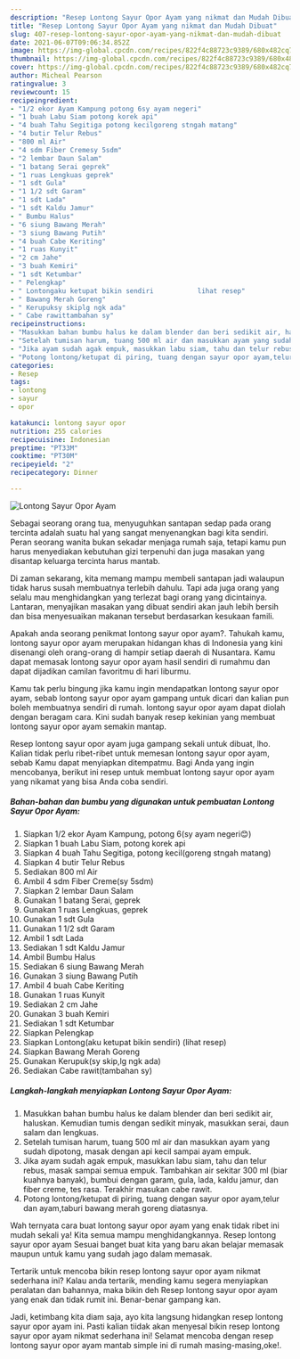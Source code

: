 ```yaml
---
description: "Resep Lontong Sayur Opor Ayam yang nikmat dan Mudah Dibuat"
title: "Resep Lontong Sayur Opor Ayam yang nikmat dan Mudah Dibuat"
slug: 407-resep-lontong-sayur-opor-ayam-yang-nikmat-dan-mudah-dibuat
date: 2021-06-07T09:06:34.852Z
image: https://img-global.cpcdn.com/recipes/822f4c88723c9389/680x482cq70/lontong-sayur-opor-ayam-foto-resep-utama.jpg
thumbnail: https://img-global.cpcdn.com/recipes/822f4c88723c9389/680x482cq70/lontong-sayur-opor-ayam-foto-resep-utama.jpg
cover: https://img-global.cpcdn.com/recipes/822f4c88723c9389/680x482cq70/lontong-sayur-opor-ayam-foto-resep-utama.jpg
author: Micheal Pearson
ratingvalue: 3
reviewcount: 15
recipeingredient:
- "1/2 ekor Ayam Kampung potong 6sy ayam negeri"
- "1 buah Labu Siam potong korek api"
- "4 buah Tahu Segitiga potong kecilgoreng stngah matang"
- "4 butir Telur Rebus"
- "800 ml Air"
- "4 sdm Fiber Cremesy 5sdm"
- "2 lembar Daun Salam"
- "1 batang Serai geprek"
- "1 ruas Lengkuas geprek"
- "1 sdt Gula"
- "1 1/2 sdt Garam"
- "1 sdt Lada"
- "1 sdt Kaldu Jamur"
- " Bumbu Halus"
- "6 siung Bawang Merah"
- "3 siung Bawang Putih"
- "4 buah Cabe Keriting"
- "1 ruas Kunyit"
- "2 cm Jahe"
- "3 buah Kemiri"
- "1 sdt Ketumbar"
- " Pelengkap"
- " Lontongaku ketupat bikin sendiri           lihat resep"
- " Bawang Merah Goreng"
- " Kerupuksy skiplg ngk ada"
- " Cabe rawittambahan sy"
recipeinstructions:
- "Masukkan bahan bumbu halus ke dalam blender dan beri sedikit air, haluskan. Kemudian tumis dengan sedikit minyak, masukkan serai, daun salam dan lengkuas."
- "Setelah tumisan harum, tuang 500 ml air dan masukkan ayam yang sudah dipotong, masak dengan api kecil sampai ayam empuk."
- "Jika ayam sudah agak empuk, masukkan labu siam, tahu dan telur rebus, masak sampai semua empuk. Tambahkan air sekitar 300 ml (biar kuahnya banyak), bumbui dengan garam, gula, lada, kaldu jamur, dan fiber creme, tes rasa. Terakhir masukan cabe rawit."
- "Potong lontong/ketupat di piring, tuang dengan sayur opor ayam,telur dan ayam,taburi bawang merah goreng diatasnya."
categories:
- Resep
tags:
- lontong
- sayur
- opor

katakunci: lontong sayur opor 
nutrition: 255 calories
recipecuisine: Indonesian
preptime: "PT33M"
cooktime: "PT30M"
recipeyield: "2"
recipecategory: Dinner

---
```



![Lontong Sayur Opor Ayam](https://img-global.cpcdn.com/recipes/822f4c88723c9389/680x482cq70/lontong-sayur-opor-ayam-foto-resep-utama.jpg)

Sebagai seorang orang tua, menyuguhkan santapan sedap pada orang tercinta adalah suatu hal yang sangat menyenangkan bagi kita sendiri. Peran seorang  wanita bukan sekadar menjaga rumah saja, tetapi kamu pun harus menyediakan kebutuhan gizi terpenuhi dan juga masakan yang disantap keluarga tercinta harus mantab.

Di zaman  sekarang, kita memang mampu membeli santapan jadi walaupun tidak harus susah membuatnya terlebih dahulu. Tapi ada juga orang yang selalu mau menghidangkan yang terlezat bagi orang yang dicintainya. Lantaran, menyajikan masakan yang dibuat sendiri akan jauh lebih bersih dan bisa menyesuaikan makanan tersebut berdasarkan kesukaan famili. 



Apakah anda seorang penikmat lontong sayur opor ayam?. Tahukah kamu, lontong sayur opor ayam merupakan hidangan khas di Indonesia yang kini disenangi oleh orang-orang di hampir setiap daerah di Nusantara. Kamu dapat memasak lontong sayur opor ayam hasil sendiri di rumahmu dan dapat dijadikan camilan favoritmu di hari liburmu.

Kamu tak perlu bingung jika kamu ingin mendapatkan lontong sayur opor ayam, sebab lontong sayur opor ayam gampang untuk dicari dan kalian pun boleh membuatnya sendiri di rumah. lontong sayur opor ayam dapat diolah dengan beragam cara. Kini sudah banyak resep kekinian yang membuat lontong sayur opor ayam semakin mantap.

Resep lontong sayur opor ayam juga gampang sekali untuk dibuat, lho. Kalian tidak perlu ribet-ribet untuk memesan lontong sayur opor ayam, sebab Kamu dapat menyiapkan ditempatmu. Bagi Anda yang ingin mencobanya, berikut ini resep untuk membuat lontong sayur opor ayam yang nikamat yang bisa Anda coba sendiri.

<!--inarticleads1-->

##### Bahan-bahan dan bumbu yang digunakan untuk pembuatan Lontong Sayur Opor Ayam:

1. Siapkan 1/2 ekor Ayam Kampung, potong 6(sy ayam negeri😊)
1. Siapkan 1 buah Labu Siam, potong korek api
1. Siapkan 4 buah Tahu Segitiga, potong kecil(goreng stngah matang)
1. Siapkan 4 butir Telur Rebus
1. Sediakan 800 ml Air
1. Ambil 4 sdm Fiber Creme(sy 5sdm)
1. Siapkan 2 lembar Daun Salam
1. Gunakan 1 batang Serai, geprek
1. Gunakan 1 ruas Lengkuas, geprek
1. Gunakan 1 sdt Gula
1. Gunakan 1 1/2 sdt Garam
1. Ambil 1 sdt Lada
1. Sediakan 1 sdt Kaldu Jamur
1. Ambil  Bumbu Halus
1. Sediakan 6 siung Bawang Merah
1. Gunakan 3 siung Bawang Putih
1. Ambil 4 buah Cabe Keriting
1. Gunakan 1 ruas Kunyit
1. Sediakan 2 cm Jahe
1. Gunakan 3 buah Kemiri
1. Sediakan 1 sdt Ketumbar
1. Siapkan  Pelengkap
1. Siapkan  Lontong(aku ketupat bikin sendiri)           (lihat resep)
1. Siapkan  Bawang Merah Goreng
1. Gunakan  Kerupuk(sy skip,lg ngk ada)
1. Sediakan  Cabe rawit(tambahan sy)




<!--inarticleads2-->

##### Langkah-langkah menyiapkan Lontong Sayur Opor Ayam:

1. Masukkan bahan bumbu halus ke dalam blender dan beri sedikit air, haluskan. Kemudian tumis dengan sedikit minyak, masukkan serai, daun salam dan lengkuas.
1. Setelah tumisan harum, tuang 500 ml air dan masukkan ayam yang sudah dipotong, masak dengan api kecil sampai ayam empuk.
1. Jika ayam sudah agak empuk, masukkan labu siam, tahu dan telur rebus, masak sampai semua empuk. Tambahkan air sekitar 300 ml (biar kuahnya banyak), bumbui dengan garam, gula, lada, kaldu jamur, dan fiber creme, tes rasa. Terakhir masukan cabe rawit.
1. Potong lontong/ketupat di piring, tuang dengan sayur opor ayam,telur dan ayam,taburi bawang merah goreng diatasnya.




Wah ternyata cara buat lontong sayur opor ayam yang enak tidak ribet ini mudah sekali ya! Kita semua mampu menghidangkannya. Resep lontong sayur opor ayam Sesuai banget buat kita yang baru akan belajar memasak maupun untuk kamu yang sudah jago dalam memasak.

Tertarik untuk mencoba bikin resep lontong sayur opor ayam nikmat sederhana ini? Kalau anda tertarik, mending kamu segera menyiapkan peralatan dan bahannya, maka bikin deh Resep lontong sayur opor ayam yang enak dan tidak rumit ini. Benar-benar gampang kan. 

Jadi, ketimbang kita diam saja, ayo kita langsung hidangkan resep lontong sayur opor ayam ini. Pasti kalian tiidak akan menyesal bikin resep lontong sayur opor ayam nikmat sederhana ini! Selamat mencoba dengan resep lontong sayur opor ayam mantab simple ini di rumah masing-masing,oke!.

